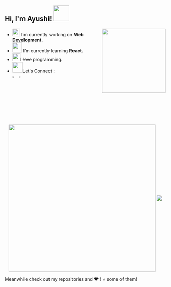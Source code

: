 <h2> Hi, I'm Ayushi!  <img src="https://media.giphy.com/media/mGcNjsfWAjY5AEZNw6/giphy.gif" width="50"></h2>
<!--<img align='right' src="https://media.giphy.com/media/ieyl9zmCjO4b4t6qoY/giphy.gif" width="230"> -->
<img align='right' src="https://media.giphy.com/media/RkX2zcpO79EAf82ESl/giphy.gif" width="200">

<!-- <p align="center">
<img src="https://media.giphy.com/media/L1R1tvI9svkIWwpVYr/giphy.gif" height="300" width="600"-->

- <img src="https://media.giphy.com/media/iDaCeaKrHhUI1I8e2b/giphy.gif" width="24"> I’m currently working on **Web Development.**
- <img src="https://media.giphy.com/media/WUlplcMpOCEmTGBtBW/giphy.gif" width="30"> I’m currently learning **React.**
- <img src="https://media.giphy.com/media/XIDYNVgfAgHjiWW2Dc/giphy.gif" width="25">I ~~love~~ programming.
- <img src="https://media.giphy.com/media/3EiNjNsKEFOYYIiNhA/giphy.gif" width="32">Let's Connect :
 [<br><img src="https://img.icons8.com/color/48/000000/linkedin.png" width="3.5%"/>](https://www.linkedin.com/in/ayushi-prakash-9b14b4180/)
 [<img src="https://img.icons8.com/fluent/48/000000/instagram-new.png" width="3.5%"/>](https://www.instagram.com/ayushiprakash_/)

<p align="center">
  <img align="center" src="https://github-readme-stats.vercel.app/api?username=AyushiPrakash&theme=radical&count_private=true&include_all_commits=true&show_icons=true&custom_title=%23%20GitHub%20Stats%20%E2%9C%85" width="460" />
  <img align="center" src="https://github-readme-stats.vercel.app/api/top-langs/?username=AyushiPrakash&theme=radical&layout=compact&langs_count=10&custom_title=%23%20Most%20Used%20Languages%20%F0%9F%91%A8%F0%9F%8F%BD%E2%80%8D%F0%9F%92%BB" />
</p>

Meanwhile check out my repositories and ❤️ ! ⭐️ some of them!
